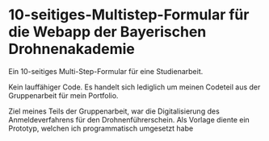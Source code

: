 # 10-seitiges-Multistep-Formular für die Webapp der Bayerischen Drohnenakademie
Ein 10-seitiges Multi-Step-Formular für eine Studienarbeit.

Kein lauffähiger Code. Es handelt sich lediglich um meinen Codeteil aus der Gruppenarbeit für mein Portfolio.

Ziel meines Teils der Gruppenarbeit, war die Digitalisierung des Anmeldeverfahrens für den Drohnenführerschein. Als Vorlage diente ein Prototyp, welchen ich programmatisch umgesetzt habe
